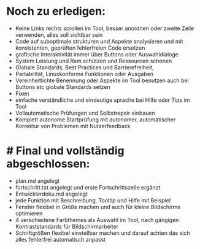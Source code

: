 # Noch zu erledigen:
- Keine Links rechts scrollen im Tool, besser anordnen oder zweite Zeile verwenden, alles soll sichtbar sein
- Code auf suboptimale strukturen und Aspekte analysieren und mit konsistenten, geprüften fehlerfreien Code ersetzen
- grafische Interaktivität immer über Buttons oder Auswahldialoge
- System Leistung und Ram schützen und Ressourcen schonen
- Globale Standards, Best Practices und Barrierefreiheit,
- Partabilität, Linuxkonforme Funktionen oder Ausgaben
- Vereinheitlichte Benennung oder Aspekte im Tool benutzen auch bei Buttons etc globale Standards setzen
- Fixen
- einfache verständliche und eindeutige sprache bei Hilfe oder Tips im Tool
- Vollautomatische Prüfungen und Selbstrepair einbauen
- Komplett autonome Startprüfung mit autonomer, automatischer Korrektur von Problemen mit Nutzerfeedback
# # Final und vollständig abgeschlossen:
- plan.md angelegt
- fortschritt.txt angelegt und erste Fortschrittszeile ergänzt
- Entwicklerdoku.md angelegt
- jede Funktion mit Beschreibung, Tooltip und Hilfe mit Beispiel
- Fenster flexibel in Größe machen und auch für kleine Bildschirme optimieren
- 4 verschiedene Farbthemes als Auswahl im Tool, nach gängigen Kontraststandards für Bildschirmarbeiter
- Schriftgrößen flexibel einstellbar machen und darauf achten das sich alles fehlerfrei automatisch anpasst
